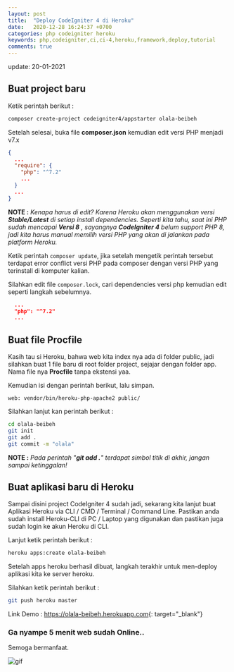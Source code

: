 ```yaml
---
layout: post
title:  "Deploy CodeIgniter 4 di Heroku"
date:   2020-12-28 16:24:37 +0700
categories: php codeigniter heroku
keywords: php,codeigniter,ci,ci-4,heroku,framework,deploy,tutorial
comments: true
---
```


update: 20-01-2021

## Buat project baru

Ketik perintah berikut :

```bash
composer create-project codeigniter4/appstarter olala-beibeh
```

Setelah selesai, buka file **composer.json** kemudian edit versi PHP menjadi v7.x

```json
{
  ...
  "require": {
    "php": "^7.2"
    ...
  }
  ...
}
```

**NOTE :** _Kenapa harus di edit? Karena Heroku akan menggunakan versi **Stable/Latest** di setiap install dependencies. Seperti kita tahu, saat ini PHP sudah mencapai **Versi 8** , sayangnya **CodeIgniter 4** belum support PHP 8, jadi kita harus manual memilih versi PHP yang akan di jalankan pada platform Heroku._

Ketik perintah `composer update`, jika setelah mengetik perintah tersebut terdapat error conflict versi PHP pada composer dengan versi PHP yang terinstall di komputer kalian.

Silahkan edit file `composer.lock`, cari dependencies versi php kemudian edit seperti langkah sebelumnya.

```json
  ...
  "php": "^7.2"
  ...
```

## Buat file Procfile

Kasih tau si Heroku, bahwa web kita index nya ada di folder public, jadi silahkan buat 1 file baru di root folder project, sejajar dengan folder app. Nama file nya **Procfile** tanpa ekstensi yaa.

Kemudian isi dengan perintah berikut, lalu simpan.

```
web: vendor/bin/heroku-php-apache2 public/
```

Silahkan lanjut kan perintah berikut :

```bash
cd olala-beibeh
git init
git add .
git commit -m "olala"
```

**NOTE :** _Pada perintah "**git add .**" terdapat simbol titik di akhir, jangan sampai ketinggalan!_

## Buat aplikasi baru di Heroku

Sampai disini project CodeIgniter 4 sudah jadi, sekarang kita lanjut buat Aplikasi Heroku via CLI / CMD / Terminal / Command Line. Pastikan anda sudah install Heroku-CLI di PC / Laptop yang digunakan dan pastikan juga sudah login ke akun Heroku di CLI.

Lanjut ketik perintah berikut :

```bash
heroku apps:create olala-beibeh
```

Setelah apps heroku berhasil dibuat, langkah terakhir untuk men-deploy aplikasi kita ke server heroku.

Silahkan ketik perintah berikut :

```bash
git push heroku master
```

Link Demo : <https://olala-beibeh.herokuapp.com>{: target="_blank"}

### Ga nyampe 5 menit web sudah Online..

Semoga bermanfaat.

![gif](/assets/media/deploy-heroku-ci4.gif)
